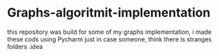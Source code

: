 # Graphs-algoritmit-implementation
this repository was build for some of my graphs implementation, i made these cods using Pycharm just in case someone, think there is stranges folders .idea

